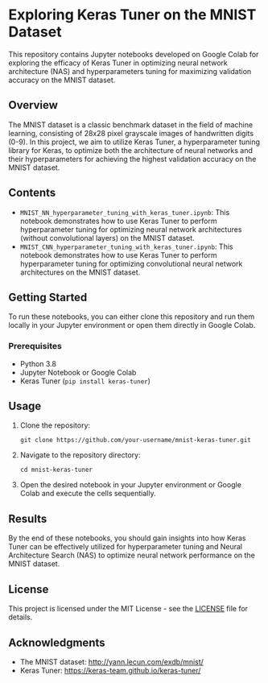 # Exploring Keras Tuner on the MNIST Dataset

This repository contains Jupyter notebooks developed on Google Colab for exploring the efficacy of Keras Tuner in optimizing neural network architecture (NAS) and hyperparameters tuning for maximizing validation accuracy on the MNIST dataset.

## Overview

The MNIST dataset is a classic benchmark dataset in the field of machine learning, consisting of 28x28 pixel grayscale images of handwritten digits (0-9). In this project, we aim to utilize Keras Tuner, a hyperparameter tuning library for Keras, to optimize both the architecture of neural networks and their hyperparameters for achieving the highest validation accuracy on the MNIST dataset.

## Contents

- `MNIST_NN_hyperparameter_tuning_with_keras_tuner.ipynb`: This notebook demonstrates how to use Keras Tuner to perform hyperparameter tuning for optimizing neural network architectures (without convolutional layers) on the MNIST dataset.
- `MNIST_CNN_hyperparameter_tuning_with_keras_tuner.ipynb`: This notebook demonstrates how to use Keras Tuner to perform hyperparameter tuning for optimizing convolutional neural network architectures on the MNIST dataset.

## Getting Started

To run these notebooks, you can either clone this repository and run them locally in your Jupyter environment or open them directly in Google Colab.

### Prerequisites

- Python 3.8
- Jupyter Notebook or Google Colab
- Keras Tuner (`pip install keras-tuner`)

## Usage

1. Clone the repository:

    ```
    git clone https://github.com/your-username/mnist-keras-tuner.git
    ```

2. Navigate to the repository directory:

    ```
    cd mnist-keras-tuner
    ```

3. Open the desired notebook in your Jupyter environment or Google Colab and execute the cells sequentially.

## Results

By the end of these notebooks, you should gain insights into how Keras Tuner can be effectively utilized for hyperparameter tuning and Neural Architecture Search (NAS) to optimize neural network performance on the MNIST dataset.

## License

This project is licensed under the MIT License - see the [LICENSE](LICENSE) file for details.

## Acknowledgments

- The MNIST dataset: http://yann.lecun.com/exdb/mnist/
- Keras Tuner: https://keras-team.github.io/keras-tuner/
